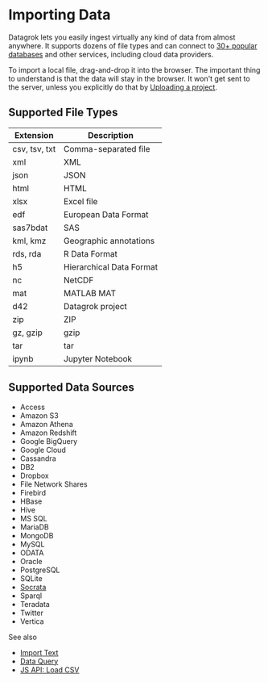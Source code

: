 <!-- TITLE: Importing Data -->
<!-- SUBTITLE: -->

# Importing Data

Datagrok lets you easily ingest virtually any kind of data from almost anywhere. 
It supports dozens of file types and can connect to [30+ popular databases](data-connection.md#connectors) and
other services, including cloud data providers.

To import a local file, drag-and-drop it into the browser. The important thing
to understand is that the data will stay in the browser. It won't get sent to 
the server, unless you explicitly do that by [Uploading a project](../overview/project.md#uploading-a-project).

## Supported File Types

| Extension     | Description          | 
|---------------|----------------------|
| csv, tsv, txt | Comma-separated file |
| xml           | XML                  |
| json          | JSON                 |
| html          | HTML                 |
| xlsx          | Excel file           |
| edf           | European Data Format |
| sas7bdat      | SAS                  |
| kml, kmz      | Geographic annotations |
| rds, rda      | R Data Format        |
| h5            | Hierarchical Data Format |
| nc            | NetCDF               |
| mat           | MATLAB MAT           |
| d42           | Datagrok project     |
| zip           | ZIP                  |
| gz, gzip      | gzip                 |
| tar           | tar                  |
| ipynb         | Jupyter Notebook     |


## Supported Data Sources

* Access
* Amazon S3
* Amazon Athena
* Amazon Redshift
* Google BigQuery
* Google Cloud
* Cassandra
* DB2
* Dropbox
* File Network Shares
* Firebird
* HBase
* Hive
* MS SQL
* MariaDB
* MongoDB
* MySQL
* ODATA
* Oracle
* PostgreSQL
* SQLite
* [Socrata](edit-socrata-query.md)
* Sparql
* Teradata
* Twitter
* Vertica


See also
* [Import Text](import-text.md)
* [Data Query](data-query.md)
* [JS API: Load CSV](https://public.datagrok.ai/js/samples/data-access/load-csv)